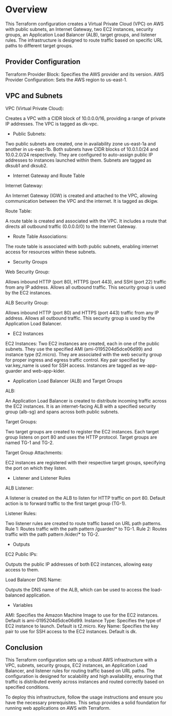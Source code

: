# Overview

This Terraform configuration creates a Virtual Private Cloud (VPC) on AWS with public subnets, an Internet Gateway, two EC2 instances, security groups, an Application Load Balancer (ALB), target groups, and listener rules. The infrastructure is designed to route traffic based on specific URL paths to different target groups.

## Provider Configuration

Terraform Provider Block: Specifies the AWS provider and its version.
AWS Provider Configuration: Sets the AWS region to us-east-1.

## VPC and Subnets

VPC (Virtual Private Cloud):

Creates a VPC with a CIDR block of 10.0.0.0/16, providing a range of private IP addresses.
The VPC is tagged as dk-vpc.

* Public Subnets:

Two public subnets are created, one in availability zone us-east-1a and another in us-east-1b.
Both subnets have CIDR blocks of 10.0.1.0/24 and 10.0.2.0/24 respectively.
They are configured to auto-assign public IP addresses to instances launched within them.
Subnets are tagged as dksub1 and dksub2.

* Internet Gateway and Route Table

Internet Gateway:

An Internet Gateway (IGW) is created and attached to the VPC, allowing communication between the VPC and the internet.
It is tagged as dkigw.

Route Table:

A route table is created and associated with the VPC.
It includes a route that directs all outbound traffic (0.0.0.0/0) to the Internet Gateway.

* Route Table Associations:

The route table is associated with both public subnets, enabling internet access for resources within these subnets.

* Security Groups

Web Security Group:

Allows inbound HTTP (port 80), HTTPS (port 443), and SSH (port 22) traffic from any IP address.
Allows all outbound traffic.
This security group is used by the EC2 instances.

ALB Security Group:

Allows inbound HTTP (port 80) and HTTPS (port 443) traffic from any IP address.
Allows all outbound traffic.
This security group is used by the Application Load Balancer.

* EC2 Instances

EC2 Instances:
Two EC2 instances are created, each in one of the public subnets.
They use the specified AMI (ami-0195204d5dce06d99) and instance type (t2.micro).
They are associated with the web security group for proper ingress and egress traffic control.
Key pair specified by var.key_name is used for SSH access.
Instances are tagged as we-app-guarder and web-app-kider.

* Application Load Balancer (ALB) and Target Groups

ALB:

An Application Load Balancer is created to distribute incoming traffic across the EC2 instances.
It is an internet-facing ALB with a specified security group (alb-sg) and spans across both public subnets.

Target Groups:

Two target groups are created to register the EC2 instances.
Each target group listens on port 80 and uses the HTTP protocol.
Target groups are named TG-1 and TG-2.

Target Group Attachments:

EC2 instances are registered with their respective target groups, specifying the port on which they listen.

* Listener and Listener Rules

ALB Listener:

A listener is created on the ALB to listen for HTTP traffic on port 80.
Default action is to forward traffic to the first target group (TG-1).

Listener Rules:

Two listener rules are created to route traffic based on URL path patterns.
Rule 1: Routes traffic with the path pattern /guarder/* to TG-1.
Rule 2: Routes traffic with the path pattern /kider/* to TG-2.

* Outputs

EC2 Public IPs:

Outputs the public IP addresses of both EC2 instances, allowing easy access to them.

Load Balancer DNS Name:

Outputs the DNS name of the ALB, which can be used to access the load-balanced application.

* Variables

AMI: Specifies the Amazon Machine Image to use for the EC2 instances. Default is ami-0195204d5dce06d99.
Instance Type: Specifies the type of EC2 instance to launch. Default is t2.micro.
Key Name: Specifies the key pair to use for SSH access to the EC2 instances. Default is dk.

## Conclusion

This Terraform configuration sets up a robust AWS infrastructure with a VPC, subnets, security groups, EC2 instances, an Application Load Balancer, and listener rules for routing traffic based on URL paths. The configuration is designed for scalability and high availability, ensuring that traffic is distributed evenly across instances and routed correctly based on specified conditions.

To deploy this infrastructure, follow the usage instructions and ensure you have the necessary prerequisites. This setup provides a solid foundation for running web applications on AWS with Terraform.
